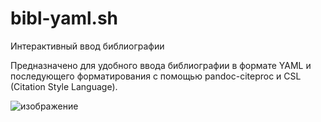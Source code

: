 # bibl-yaml.sh
Интерактивный ввод библиографии

Предназначено для удобного ввода библиографии в формате YAML и последующего форматирования с помощью pandoc-citeproc и CSL (Citation Style Language).

![изображение](https://user-images.githubusercontent.com/66904266/161447311-dc89a17e-d035-4412-a0e9-67f8092215f7.png)
